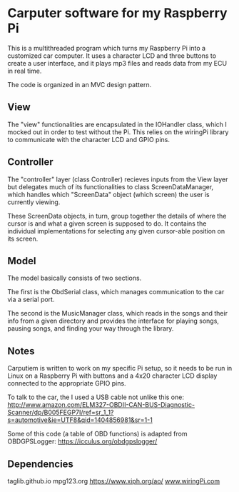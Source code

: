 Carputer software for my Raspberry Pi
=======================================

This is a multithreaded program which turns my Raspberry Pi into a customized
car computer. It uses a character LCD and three buttons to create a user 
interface, and it plays mp3 files and reads data from my ECU in real time. 

The code is organized in an MVC design pattern.

View
----------------------
The "view" functionalities are encapsulated in the IOHandler class, which I 
mocked out in order to test without the Pi. This relies on the wiringPi library 
to communicate with the character LCD and GPIO pins.

Controller
---------------------
The "controller" layer (class Controller) recieves inputs from the View layer but
delegates much of its functionalities to class ScreenDataManager, which handles
which "ScreenData" object (which screen) the user is currently viewing. 

These ScreenData objects, in turn, group together the details of where the cursor 
is and what a given screen is supposed to do. It contains the individual implementations
for selecting any given cursor-able position on its screen.

Model
--------------------
The model basically consists of two sections. 

The first is the ObdSerial class, which manages communication to the car 
via a serial port. 

The second is the MusicManager class, which reads in the songs and their info
from a given directory and provides the interface for playing songs, pausing 
songs, and finding your way through the library. 

Notes
----------------------
Carputiem is written to work on my specific Pi setup, so it needs to be run
in Linux on a Raspberry Pi with buttons and a 4x20 character LCD display 
connected to the appropriate GPIO pins.

To talk to the car, the I used a USB cable not unlike this one: 
http://www.amazon.com/ELM327-OBDII-CAN-BUS-Diagnostic-Scanner/dp/B005FEGP7I/ref=sr_1_1?s=automotive&ie=UTF8&qid=1404856981&sr=1-1

Some of this code (a table of OBD functions) is adapted from OBDGPSLogger:
https://icculus.org/obdgpslogger/

Dependencies
----------------------
taglib.github.io
mpg123.org
https://www.xiph.org/ao/
www.wiringPi.com






